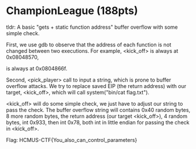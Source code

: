 # ChampionLeague (188pts)

tldr: A basic "gets + static function address" buffer overflow with some simple check.

First, we use gdb to observe that the address of each function is not changed between two executions. For example, <kick_off> is always at 0x08048570, <main> is always at 0x0804866f.

Second, <pick_player> call <gets> to input a string, which is prone to buffer overflow attacks. We try to replace saved EIP (the return address) with our target, <kick_off>, which will call system("bin/cat flag.txt").

<kick_off> will do some simple check, we just have to adjust our string to pass the check. The buffer overflow string will contains 0x40 random bytes, 8 more random bytes, the return address (our target <kick_off>), 4 random bytes, int 0x933, then int 0x78, both int in little endian for passing the check in <kick_off>.

Flag: HCMUS-CTF{You_also_can_control_parameters}
